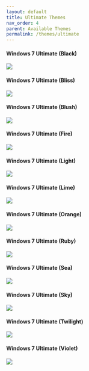 ```yaml
---
layout: default
title: Ultimate Themes
nav_order: 4
parent: Available Themes
permalink: /themes/ultimate
---
```


<h4>Windows 7 Ultimate (Black)</h4>
<img src="../assets/Ultimate Black.png" />
<h4>Windows 7 Ultimate (Bliss)</h4>
<img src="../assets/Ultimate Bliss.png" />
<h4>Windows 7 Ultimate (Blush)</h4>
<img src="../assets/Ultimate Blush.png" />
<h4>Windows 7 Ultimate (Fire)</h4>
<img src="../assets/Ultimate Fire.png" />
<h4>Windows 7 Ultimate (Light)</h4>
<img src="../assets/Ultimate Light.png" />
<h4>Windows 7 Ultimate (Lime)</h4>
<img src="../assets/Ultimate Lime.png" />
<h4>Windows 7 Ultimate (Orange)</h4>
<img src="../assets/Ultimate Orange.png" />
<h4>Windows 7 Ultimate (Ruby)</h4>
<img src="../assets/Ultimate Ruby.png" />
<h4>Windows 7 Ultimate (Sea)</h4>
<img src="../assets/Ultimate Sea.png" />
<h4>Windows 7 Ultimate (Sky)</h4>
<img src="../assets/Ultimate Sky.png" />
<h4>Windows 7 Ultimate (Twilight)</h4>
<img src="../assets/Ultimate Twilight.png" />
<h4>Windows 7 Ultimate (Violet)</h4>
<img src="../assets/Ultimate Violet.png" />
